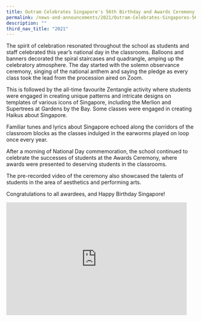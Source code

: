 ```yaml
---
title: Outram Celebrates Singapore's 56th Birthday and Awards Ceremony Day
permalink: /news-and-announcements/2021/Outram-Celebrates-Singapores-56th-Birthday-and-Awards-Ceremony-Day/
description: ""
third_nav_title: "2021"
---
```

The spirit of celebration resonated throughout the school as students and staff celebrated this year’s national day in the classrooms. Balloons and banners decorated the spiral staircases and quadrangle, amping up the celebratory atmosphere. The day started with the solemn observance ceremony, singing of the national anthem and saying the pledge as every class took the lead from the procession aired on Zoom.   

This is followed by the all-time favourite Zentangle activity where students were engaged in creating unique patterns and intricate designs on templates of various icons of Singapore, including the Merlion and Supertrees at Gardens by the Bay. Some classes were engaged in creating Haikus about Singapore. 

Familiar tunes and lyrics about Singapore echoed along the corridors of the classroom blocks as the classes indulged in the earworms played on loop once every year.

After a morning of National Day commemoration, the school continued to celebrate the successes of students at the Awards Ceremony, where awards were presented to deserving students in the classrooms. 

The pre-recorded video of the ceremony also showcased the talents of students in the area of aesthetics and performing arts.  

Congratulations to all awardees, and Happy Birthday Singapore!

<iframe allowfullscreen="true" height="299" width="480" frameborder="0" src="https://docs.google.com/presentation/d/e/2PACX-1vQbOcywY5HLh1fPn8G7tI-km-Y6i3NHTUl4WhYHuz8TAnJraTXyKLEVOriagQK_zCim2C2JItdZV39o/embed?start=false&amp;loop=false&amp;delayms=3000"></iframe>